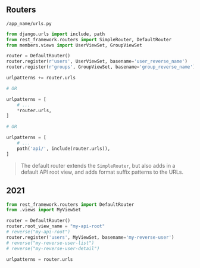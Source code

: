 ## Routers
`/app_name/urls.py`
```python
from django.urls import include, path
from rest_framework.routers import SimpleRouter, DefaultRouter
from members.views import UserViewSet, GroupViewSet

router = DefaultRouter()
router.register(r'users', UserViewSet, basename='user_reverse_name')
router.register(r'groups', GroupViewSet, basename='group_reverse_name')

urlpatterns += router.urls

# OR 

urlpatterns = [
    # ...
    *router.urls,
]

# OR 

urlpatterns = [
    # ...
    path('api/', include(router.urls)),
]
```

> The default router extends the `SimpleRouter`, but also adds in a default
> API root view, and adds format suffix patterns to the URLs.


## 2021
```py
from rest_framework.routers import DefaultRouter
from .views import MyViewSet

router = DefaultRouter()
router.root_view_name = "my-api-root"
# reverse("my-api-root")
router.register('users', MyViewSet, basename='my-reverse-user')
# reverse("my-reverse-user-list")
# reverse("my-reverse-user-detail")

urlpatterns = router.urls
```
